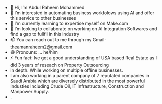 - 👋 Hi, I’m Abdul Raheem Mohammed
- 👀 I’m interested in automating business workfolows using AI and offer this service to other businesses 
- 🌱 I’m currently learning to expertise myself on Make.com
- 💞️ I’m looking to collaborate on working on AI Integration Softwares and find a gap to fullfil in this industry 
- 📫 You can reach out to me through my Gmail- theamanraheem2@gmail.com
- 😄 Pronouns: ... he/him
- ⚡ Fun fact: Ive got a good understanding of USA based Real Estate as I did 3 years of reseach on Property Outsourcing
-  in depth. While working on multiple offline businesses.
-  I am also working in a parent company of 7 reputated companies in Saudi Arabia which are diversely distributed in the most powerful Industies Including Crude Oil, IT Infrastructure, Construction and Manpower Supply.
- .

<!---
Amanraheemm/Amanraheemm is a ✨ special ✨ repository because its `README.md` (this file) appears on your GitHub profile.
You can click the Preview link to take a look at your changes.
--->
